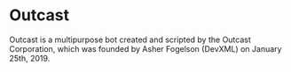 <!DOCTYPE html>
<html>
<h1>Outcast</h1>
<body>
Outcast is a multipurpose bot created and scripted by the Outcast Corporation, which was founded by Asher Fogelson (DevXML) on January 25th, 2019.
</body>
</html>
